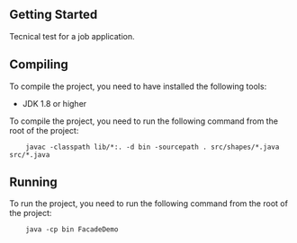 ## Getting Started

Tecnical test for a job application.

## Compiling

To compile the project, you need to have installed the following tools:
* JDK 1.8 or higher

To compile the project, you need to run the following command from the root of the project:
    
        javac -classpath lib/*:. -d bin -sourcepath . src/shapes/*.java src/*.java

## Running

To run the project, you need to run the following command from the root of the project:
    
        java -cp bin FacadeDemo